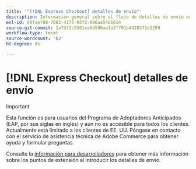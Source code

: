 ```yaml
---
title: '"[!DNL Express Checkout] detalles de envío"'
description: Información general sobre el flujo de detalles de envío en la variable [!DNL Express Checkout] para Adobe Commerce.
exl-id: 60faef08-7083-4175-93f2-086aa54b1614
source-git-commit: 1a7df2c5581ea6d590aa1a2f701b4428371d2299
workflow-type: tm+mt
source-wordcount: '62'
ht-degree: 0%

---
```


# [!DNL Express Checkout] detalles de envío

>[!IMPORTANT]
>
> Esta función es para usuarios del Programa de Adoptadores Anticipados (EAP, por sus siglas en inglés) y aún no es accesible para todos los clientes. Actualmente está limitado a los clientes de EE. UU. Póngase en contacto con el servicio de asistencia técnica de Adobe Commerce para obtener ayuda y formular preguntas.

Consulte la [información para desarrolladores](../express-checkout/developer.md) para obtener más información sobre los puntos de extensión al introducir los detalles de envío.
